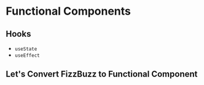# Functional Components

## Hooks

- `useState`
- `useEffect`

## Let's Convert FizzBuzz to Functional Component
